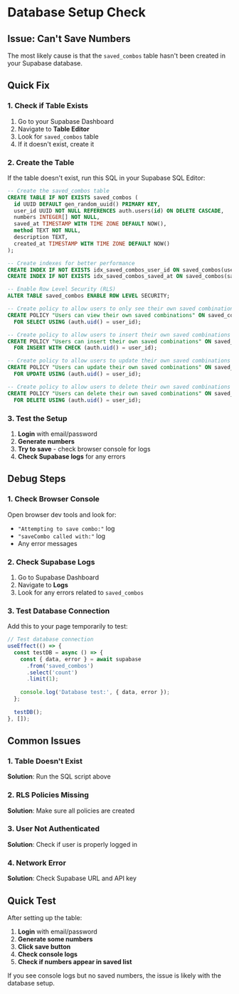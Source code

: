 # Database Setup Check

## Issue: Can't Save Numbers

The most likely cause is that the `saved_combos` table hasn't been created in your Supabase database.

## Quick Fix

### 1. Check if Table Exists
1. Go to your Supabase Dashboard
2. Navigate to **Table Editor**
3. Look for `saved_combos` table
4. If it doesn't exist, create it

### 2. Create the Table
If the table doesn't exist, run this SQL in your Supabase SQL Editor:

```sql
-- Create the saved_combos table
CREATE TABLE IF NOT EXISTS saved_combos (
  id UUID DEFAULT gen_random_uuid() PRIMARY KEY,
  user_id UUID NOT NULL REFERENCES auth.users(id) ON DELETE CASCADE,
  numbers INTEGER[] NOT NULL,
  saved_at TIMESTAMP WITH TIME ZONE DEFAULT NOW(),
  method TEXT NOT NULL,
  description TEXT,
  created_at TIMESTAMP WITH TIME ZONE DEFAULT NOW()
);

-- Create indexes for better performance
CREATE INDEX IF NOT EXISTS idx_saved_combos_user_id ON saved_combos(user_id);
CREATE INDEX IF NOT EXISTS idx_saved_combos_saved_at ON saved_combos(saved_at);

-- Enable Row Level Security (RLS)
ALTER TABLE saved_combos ENABLE ROW LEVEL SECURITY;

-- Create policy to allow users to only see their own saved combinations
CREATE POLICY "Users can view their own saved combinations" ON saved_combos
  FOR SELECT USING (auth.uid() = user_id);

-- Create policy to allow users to insert their own saved combinations
CREATE POLICY "Users can insert their own saved combinations" ON saved_combos
  FOR INSERT WITH CHECK (auth.uid() = user_id);

-- Create policy to allow users to update their own saved combinations
CREATE POLICY "Users can update their own saved combinations" ON saved_combos
  FOR UPDATE USING (auth.uid() = user_id);

-- Create policy to allow users to delete their own saved combinations
CREATE POLICY "Users can delete their own saved combinations" ON saved_combos
  FOR DELETE USING (auth.uid() = user_id);
```

### 3. Test the Setup
1. **Login** with email/password
2. **Generate numbers**
3. **Try to save** - check browser console for logs
4. **Check Supabase logs** for any errors

## Debug Steps

### 1. Check Browser Console
Open browser dev tools and look for:
- `"Attempting to save combo:"` log
- `"saveCombo called with:"` log
- Any error messages

### 2. Check Supabase Logs
1. Go to Supabase Dashboard
2. Navigate to **Logs**
3. Look for any errors related to `saved_combos`

### 3. Test Database Connection
Add this to your page temporarily to test:

```typescript
// Test database connection
useEffect(() => {
  const testDB = async () => {
    const { data, error } = await supabase
      .from('saved_combos')
      .select('count')
      .limit(1);
    
    console.log('Database test:', { data, error });
  };
  
  testDB();
}, []);
```

## Common Issues

### 1. Table Doesn't Exist
**Solution**: Run the SQL script above

### 2. RLS Policies Missing
**Solution**: Make sure all policies are created

### 3. User Not Authenticated
**Solution**: Check if user is properly logged in

### 4. Network Error
**Solution**: Check Supabase URL and API key

## Quick Test

After setting up the table:

1. **Login** with email/password
2. **Generate some numbers**
3. **Click save button**
4. **Check console logs**
5. **Check if numbers appear in saved list**

If you see console logs but no saved numbers, the issue is likely with the database setup. 